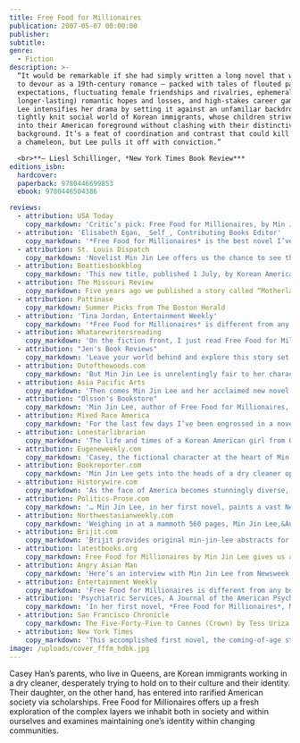 ```yaml
---
title: Free Food for Millionaires
publication: 2007-05-07 00:00:00
publisher:
subtitle:
genre:
  - Fiction
description: >-
  “It would be remarkable if she had simply written a long novel that was as easy
  to devour as a 19th-century romance — packed with tales of flouted parental
  expectations, fluctuating female friendships and rivalries, ephemeral (and
  longer-lasting) romantic hopes and losses, and high-stakes career gambles. But
  Lee intensifies her drama by setting it against an unfamiliar backdrop: the
  tightly knit social world of Korean immigrants, whose children strive to blend
  into their American foreground without clashing with their distinctive
  background. It’s a feat of coordination and contrast that could kill
  a chameleon, but Lee pulls it off with conviction.”

  <br>**– Liesl Schillinger, *New York Times Book Review***
editions_isbn:
  hardcover:
  paperback: 9780446699853
  ebook: 9780446504386

reviews:
  - attribution: USA Today
    copy_markdown: 'Critic’s pick: Free Food for Millionaires, by Min Jin Lee (Grand Central, $13.99). USA TODAY’s Carol Memmott says this “vastly ambitious” and “stirring” …'
  - attribution: 'Elisabeth Egan, _Self_, Contributing Books Editor'
    copy_markdown: '*Free Food for Millionaires* is the best novel I’ve read in a long time. I’m sad to be finished and I desperately miss Casey Han - a perfectly imperfect character whose loyalty, chutzpah and great hats make her someone I wish I knew in real life.'
  - attribution: St. Louis Dispatch
    copy_markdown: 'Novelist Min Jin Lee offers us the chance to see this entire culture, up close, personal and far more sympathetically. The book focuses on the emotional and…'
  - attribution: Beattiesbookblog
    copy_markdown: 'This new title, published 1 July, by Korean American writer Min Jin Lee is causing a stir…'
  - attribution: The Missouri Review
    copy_markdown: Five years ago we published a story called “Motherland” by an emerging author named Min Jin Lee. We were unanimous in our admiration of what was later selected as the best fiction of that volume year. It’s the story of a Japanese woman…
  - attribution: Pattinase
    copy_markdown: Summer Picks from The Boston Herald
  - attribution: 'Tina Jordan, Entertainment Weekly'
    copy_markdown: '*Free Food for Millionaires* is different from any book I’ve ever read—a big, juicy, commercial Korean American coming-of-age novel, one that could spawn a satisfying miniseries, and one that definitely belongs in this summer’s beach bag.'
  - attribution: Whatarewritersreading
    copy_markdown: 'On the fiction front, I just read Free Food for Millionaires by Min Jin Lee, in one fell swoop. It’s (a huge book) about Ivy League-educated Korean Americans in New York City. I stayed up until 4 am because it is a subtle page-turner…'
  - attribution: "Jen's Book Reviews"
    copy_markdown: 'Leave your world behind and explore this story set against an interesting cultural backdrop. This is a book I thought about often at work, and could not wait to get home and dive into the story …'
  - attribution: Outofthewoods.com
    copy_markdown: 'But Min Jin Lee is unrelentingly fair to her characters, letting us into their heads …. Min Jin Lee (posting over at Chekhov’s Mistress) on Middlemarch: …'
  - attribution: Asia Pacific Arts
    copy_markdown: 'Then comes Min Jin Lee and her acclaimed new novel Free Food for Millionaires, which takes a Jane Austen-type look at love, education, …'
  - attribution: "Olsson's Bookstore"
    copy_markdown: 'Min Jin Lee, author of Free Food for Millionaires, one of my favorite books this year, will be appearing at US-Korea Institute of the Paul H. Nitze School of Advanced International Studies (SAIS) next week, and Olsson’s will be …'
  - attribution: Mixed Race America
    copy_markdown: 'For the last few days I’ve been engrossed in a novel by Min Jin Lee, Free Food for Millionaires'
  - attribution: Lonestarlibrarian
    copy_markdown: 'The life and times of a Korean American girl from Queens who goes to Princeton, …'
  - attribution: Eugeneweekly.com
    copy_markdown: 'Casey, the fictional character at the heart of Min Jin Lee’s Free Food for Millionaires, can’t quite figure out how to fit her upper-class tastes into the world of her parents, Korean immigrants who work for a dry cleaning chain.'
  - attribution: Bookreporter.com
    copy_markdown: 'Min Jin Lee gets into the heads of a dry cleaner operator and a Julliard alumnus, an aging bookstore owner and a stockbroker on Wall Street. …'
  - attribution: Historywire.com
    copy_markdown: 'As the face of America becomes stunningly diverse, the need for competent cultural translators grows apace…Now, in her first novel, Korean-American writer Min Jin Lee helps us understand Koreans as they grapple to grab the first rung of the economic ladder.'
  - attribution: Politics-Prose.com
    copy_markdown: '… Min Jin Lee, in her first novel, paints a vast New York landscape that brings to mind …'
  - attribution: Northwestasianweekly.com
    copy_markdown: 'Weighing in at a mammoth 560 pages, Min Jin Lee‚&Auml;&ocirc;s Free Food for Millionaires is …'
  - attribution: Brijit.com
    copy_markdown: 'Brijit provides original min-jin-lee abstracts for busy, smart readers.'
  - attribution: latestbooks.org
    copy_markdown: Free Food for Millionaires by Min Jin Lee gives us an insight into the lives … Min Jin Lee has received the 2004 Narrative prize for her short story ‚Axis …
  - attribution: Angry Asian Man
    copy_markdown: 'Here’s an interview with Min Jin Lee from Newsweek: Forget the Comparisons. … And here’s Min Jin Lee on NPR’s Tell Me More: Author Min Jin Lee: ‘Free Food …'
  - attribution: Entertainment Weekly
    copy_markdown: 'Free Food for Millionaires is different from any book I’ve ever read — a big, juicy, commercial Korean-American coming-of-age novel, one that could spawn a satisfying miniseries, and one that definitely belongs in this summer’s beach bag.'
  - attribution: 'Psychiatric Services, A Journal of the American Psychiatric Association'
    copy_markdown: 'In her first novel, *Free Food for Millionaires*, Min Jin Lee largely succeeds in unraveling the story of postcollege, Korean immigrant Casey Han, who is still challenged by her family traditions while striving for acceptance and personal fulfillment in the largely assimilated world of New York high finance. As the main character’s life unfolds, Lee masterfully reveals the fallible interpersonal relationships that define Han’s struggle. She also manages to tell the story from multiple perspectives, allowing the characters richness and authenticity that is often missing in the single point of view.'
  - attribution: San Francisco Chronicle
    copy_markdown: The Five-Forty-Five to Cannes (Crown) by Tess Uriza Holthe; Free Food for Millionaires (Warner) by Min Jin Lee; The Gathering (Black Cat/Grove) by Anne …
  - attribution: New York Times
    copy_markdown: 'This accomplished first novel, the coming-of-age story of a Princeton-educated Korean-American woman making her way in New York City in the 1990s, recalls the Victorian novels its heroine devours. Our reviewer, Liesl Schillinger, described it as ‘packed with tales of flouted parental expectations, fluctuating female friendships and rivalries, … romantic hopes and losses, and high-stakes career gambles.’'
image: /uploads/cover_fffm_hdbk.jpg
---
```


Casey Han’s parents, who live in Queens, are Korean immigrants working in a dry cleaner, desperately trying to hold on to their culture and their identity. Their daughter, on the other hand, has entered into rarified American society via scholarships. Free Food for Millionaires offers up a fresh exploration of the complex layers we inhabit both in society and within ourselves and examines maintaining one’s identity within changing communities.
